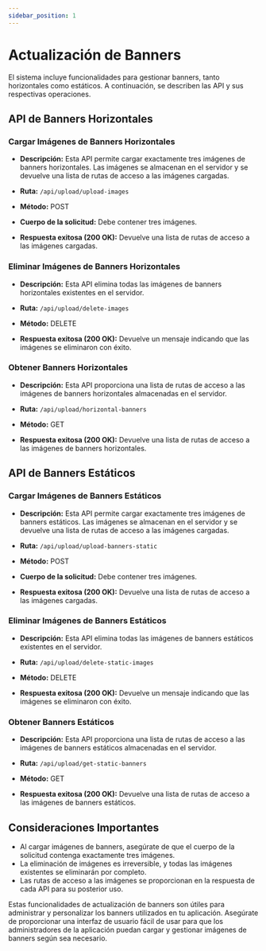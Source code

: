 ```yaml
---
sidebar_position: 1
---
```


# Actualización de Banners

El sistema incluye funcionalidades para gestionar banners, tanto horizontales como estáticos. A continuación, se describen las API y sus respectivas operaciones.

## API de Banners Horizontales

### Cargar Imágenes de Banners Horizontales

- **Descripción:** Esta API permite cargar exactamente tres imágenes de banners horizontales. Las imágenes se almacenan en el servidor y se devuelve una lista de rutas de acceso a las imágenes cargadas.

- **Ruta:** `/api/upload/upload-images`
- **Método:** POST
- **Cuerpo de la solicitud:** Debe contener tres imágenes.
- **Respuesta exitosa (200 OK):** Devuelve una lista de rutas de acceso a las imágenes cargadas.

### Eliminar Imágenes de Banners Horizontales

- **Descripción:** Esta API elimina todas las imágenes de banners horizontales existentes en el servidor.

- **Ruta:** `/api/upload/delete-images`
- **Método:** DELETE
- **Respuesta exitosa (200 OK):** Devuelve un mensaje indicando que las imágenes se eliminaron con éxito.

### Obtener Banners Horizontales

- **Descripción:** Esta API proporciona una lista de rutas de acceso a las imágenes de banners horizontales almacenadas en el servidor.

- **Ruta:** `/api/upload/horizontal-banners`
- **Método:** GET
- **Respuesta exitosa (200 OK):** Devuelve una lista de rutas de acceso a las imágenes de banners horizontales.

## API de Banners Estáticos

### Cargar Imágenes de Banners Estáticos

- **Descripción:** Esta API permite cargar exactamente tres imágenes de banners estáticos. Las imágenes se almacenan en el servidor y se devuelve una lista de rutas de acceso a las imágenes cargadas.

- **Ruta:** `/api/upload/upload-banners-static`
- **Método:** POST
- **Cuerpo de la solicitud:** Debe contener tres imágenes.
- **Respuesta exitosa (200 OK):** Devuelve una lista de rutas de acceso a las imágenes cargadas.

### Eliminar Imágenes de Banners Estáticos

- **Descripción:** Esta API elimina todas las imágenes de banners estáticos existentes en el servidor.

- **Ruta:** `/api/upload/delete-static-images`
- **Método:** DELETE
- **Respuesta exitosa (200 OK):** Devuelve un mensaje indicando que las imágenes se eliminaron con éxito.

### Obtener Banners Estáticos

- **Descripción:** Esta API proporciona una lista de rutas de acceso a las imágenes de banners estáticos almacenadas en el servidor.

- **Ruta:** `/api/upload/get-static-banners`
- **Método:** GET
- **Respuesta exitosa (200 OK):** Devuelve una lista de rutas de acceso a las imágenes de banners estáticos.

## Consideraciones Importantes

- Al cargar imágenes de banners, asegúrate de que el cuerpo de la solicitud contenga exactamente tres imágenes.
- La eliminación de imágenes es irreversible, y todas las imágenes existentes se eliminarán por completo.
- Las rutas de acceso a las imágenes se proporcionan en la respuesta de cada API para su posterior uso.

Estas funcionalidades de actualización de banners son útiles para administrar y personalizar los banners utilizados en tu aplicación. Asegúrate de proporcionar una interfaz de usuario fácil de usar para que los administradores de la aplicación puedan cargar y gestionar imágenes de banners según sea necesario.

